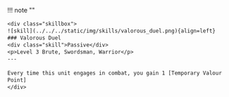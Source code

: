 !!! note ""

    <div class="skillbox">
    ![skill](../../../static/img/skills/valorous_duel.png){align=left}
    ### Valorous Duel
    <div class="skill">Passive</div>
    <p>Level 3 Brute, Swordsman, Warrior</p>
    ---

    Every time this unit engages in combat, you gain 1 [Temporary Valour Point] 
    </div>